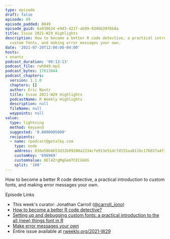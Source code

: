 ```yaml
---
type: episode
draft: false
episode: 49
episode_padded: 0049
episode_guid: 6a930624-e9d3-421f-ab99-934bb39f6b8a
title: Issue 2021-W29 Highlights
description: How to become a better R code detective, a practical introduction to
  custom fonts, and making error messages your own.
date: '2021-07-20T12:00:00-04:00'
hosts:
- enantz
podcast_duration: '00:12:13'
podcast_file: rwh049.mp3
podcast_bytes: 17613844
podcast_chapters:
  version: 1.1.0
  chapters: []
  author: Eric Nantz
  title: Issue 2021-W29 Highlights
  podcastName: R Weekly Highlights
  description: null
  fileName: null
  waypoints: null
value:
  type: lightning
  method: keysend
  suggested: '0.0000005000'
  recipients:
  - name: rpodcast@getalby.com
    type: node
    address: 030a58b8653d32b99200a2334cfe913e51dc7d155aa0116c176657a4f1722677a3
    customKey: '696969'
    customValue: 0El4ZrgMqGemTCECGkUG
    split: '100'
---
```

How to become a better R code detective, a practical introduction to custom fonts, and making error messages your own.

Episode Links

-   This week's curator: Jonathan Carroll (<a href="https://twitter.com/carroll_jono" rel="nofollow">@carroll_jono</a>)
-   <a href="https://masalmon.eu/2021/07/13/code-detective" rel="nofollow">How to become a better R code detective?</a>
-   <a href="https://yjunechoe.github.io/posts/2021-06-24-setting-up-and-debugging-custom-fonts" rel="nofollow">Setting up and debugging custom fonts: a practical introduction to the all (new) things font in R</a>
-   <a href="https://eliocamp.github.io/codigo-r/en/2021/07/wrapper-stop/" rel="nofollow">Make error messages your own</a>
-   Entire issue available at <a href="https://rweekly.org/2021-W29.html" rel="nofollow">rweekly.org/2021-W29</a>
